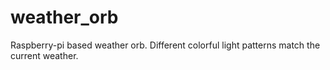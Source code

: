 weather_orb
===========

Raspberry-pi based weather orb.  Different colorful light patterns match the current weather.
